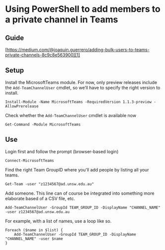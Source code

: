 # Using PowerShell to add members to a private channel in Teams

## Guide

[https://medium.com/@joaquin.guerrero/adding-bulk-users-to-teams-private-channels-8c9c8e563900][1]

## Setup

Install the MicrosoftTeams module. For now, only preview releases include the `Add-TeamChannelUser` cmdlet, so we’ll have to specify the right version to install.

```pwsh
Install-Module -Name MicrosoftTeams -RequiredVersion 1.1.3-preview -AllowPrerelease
```

Check whether the `Add-TeamChannelUser` cmdlet is available now

```pwsh
Get-Command -Module MicrosoftTeams
```

## Use

Login first and follow the prompt (browser-based login)

```pwsh
Connect-MicrosoftTeams
```

Find the right Team GroupID where you'll add people by listing all your teams.

```pwsh
Get-Team -user "z1234567@ad.unsw.edu.au"
```

Add someone. This line can of course be integrated into something more elaborate based of a CSV file, etc.

```pwsh
Add-TeamChannelUser -GroupId TEAM_GROUP_ID -DisplayName "CHANNEL_NAME" -user z1234567@ad.unsw.edu.au
```

For example, with a list of names, use a loop like so.

```pwsh
Foreach ($name in $list) {
	Add-TeamChannelUser -GroupId TEAM_GROUP_ID -DisplayName "CHANNEL_NAME" -user $name
}
```

[1]:	https://medium.com/@joaquin.guerrero/adding-bulk-users-to-teams-private-channels-8c9c8e563900